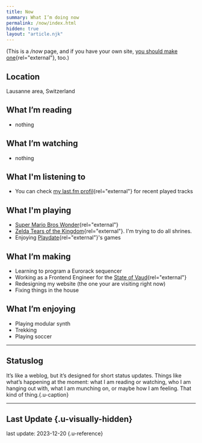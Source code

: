 ```yaml
---
title: Now
summary: What I’m doing now
permalink: /now/index.html
hidden: true
layout: "article.njk"
---
```


(This is a _/now_ page, and if you have your own site, [you should make one](https://nownownow.com/about){rel="external"}, too.)

## Location

Lausanne area, Switzerland

## What I’m reading

- nothing

## What I’m watching

- nothing

## What I'm listening to

- You can check [my last.fm profil](https://www.last.fm/user/alienlebarge){rel="external"} for recent played tracks

## What I'm playing

- [Super Mario Bros Wonder](https://www.nintendo.com/us/store/products/super-mario-bros-wonder-switch/){rel="external"}
- [Zelda Tears of the Kingdom](https://zelda.nintendo.com/tears-of-the-kingdom/){rel="external"}. I'm trying to do all shrines.
- Enjoying [Playdate](https://play.date){rel="external"}'s games

## What I’m making

- Learning to program a Eurorack sequencer
- Working as a Frontend Engineer for the [State of Vaud](https://www.vd.ch){rel="external"}
- Redesigning my website (the one your are visiting right now)
- Fixing things in the house

## What I’m enjoying

- Playing modular synth
- Trekking
- Playing soccer

---

## Statuslog

It’s like a weblog, but it’s designed for short status updates. Things like what’s happening at the moment: what I am reading or watching, who I am hanging out with, what I am munching on, or maybe how I am feeling. That kind of thing.{.u-caption}

<script src="https://status.lol/alienlebarge.js?time&link&fluent&pretty"></script>

---

## Last Update {.u-visually-hidden}

last update: <date datetime="2023-12-20">2023-12-20<date> {.u-reference}
